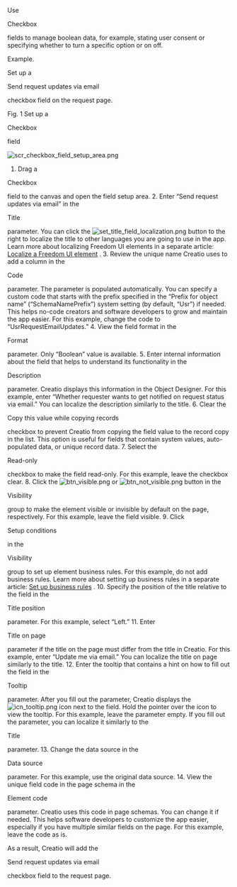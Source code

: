 


 Use
 
 Checkbox
 
 fields to manage boolean data, for example, stating user consent or specifying whether to turn a specific option or on off.
 





 Example.
 
 Set up a
 
 Send request updates via email
 
 checkbox field on the request page.
 





 Fig. 1 Set up a
 
 Checkbox
 
 field
 

![scr_checkbox_field_setup_area.png](/docs/sites/en/files/images/NoCodePlatform/element_setup_examples/scr_checkbox_field_setup_area.png)


1. Drag a
 
 Checkbox
 
 field to the canvas and open the field setup area.
2. Enter “Send request updates via email” in the
 
 Title
 
 parameter. You can click the
 ![set_title_field_localization.png](/docs/sites/en/files/images/NoCodePlatform/element_setup_examples/set_title_field_localization.png)
 button to the right to localize the title to other languages you are going to use in the app. Learn more about localizing Freedom UI elements in a separate article:
 [Localize a Freedom UI element](https://academy.creatio.com/documents?id=2441) 
 .
3. Review the unique name Creatio uses to add a column in the
 
 Code
 
 parameter. The parameter is populated automatically. You can specify a custom code that starts with the prefix specified in the “Prefix for object name” (“SchemaNamePrefix”) system setting (by default, “Usr”) if needed. This helps no-code creators and software developers to grow and maintain the app easier. For this example, change the code to “UsrRequestEmailUpdates.”
4. View the field format in the
 
 Format
 
 parameter. Only “Boolean” value is available.
5. Enter internal information about the field that helps to understand its functionality in the
 
 Description
 
 parameter. Creatio displays this information in the Object Designer. For this example, enter “Whether requester wants to get notified on request status via email.” You can localize the description similarly to the title.
6. Clear the
 
 Copy this value while copying records
 
 checkbox to prevent Creatio from copying the field value to the record copy in the list. This option is useful for fields that contain system values, auto-populated data, or unique record data.
7. Select the
 
 Read-only
 
 checkbox to make the field read-only. For this example, leave the checkbox clear.
8. Click the
 ![btn_visible.png](/docs/sites/en/files/images/NoCodePlatform/element_setup_examples/btn_visible.png)
 or
 ![btn_not_visible.png](/docs/sites/en/files/images/NoCodePlatform/element_setup_examples/btn_not_visible.png)
 button in the
 
 Visibility
 
 group to make the element visible or invisible by default on the page, respectively. For this example, leave the field visible.
9. Click
 
 Setup conditions
 
 in the
 
 Visibility
 
 group to set up element business rules. For this example, do not add business rules. Learn more about setting up business rules in a separate article:
 [Set up business rules](https://academy.creatio.com/documents?id=2409) 
 .
10. Specify the position of the title relative to the field in the
 
 Title position
 
 parameter. For this example, select “Left.”
11. Enter
 
 Title on page
 
 parameter if the title on the page must differ from the title in Creatio. For this example, enter “Update me via email.” You can localize the title on page similarly to the title.
12. Enter the tooltip that contains a hint on how to fill out the field in the
 
 Tooltip
 
 parameter. After you fill out the parameter, Creatio displays the
 ![icn_tooltip.png](/docs/sites/en/files/images/NoCodePlatform/element_setup_examples/icn_tooltip.png)
 icon next to the field. Hold the pointer over the icon to view the tooltip. For this example, leave the parameter empty. If you fill out the parameter, you can localize it similarly to the
 
 Title
 
 parameter.
13. Change the data source in the
 
 Data source
 
 parameter. For this example, use the original data source.
14. View the unique field code in the page schema in the
 
 Element code
 
 parameter. Creatio uses this code in page schemas. You can change it if needed. This helps software developers to customize the app easier, especially if you have multiple similar fields on the page. For this example, leave the code as is.



 As a result, Creatio will add the
 
 Send request updates via email
 
 checkbox field to the request page.
 




